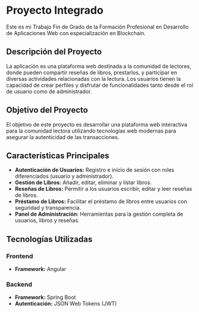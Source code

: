 # Proyecto Integrado
Este es mi Trabajo Fin de Grado de la Formación Profesional en Desarrollo de Aplicaciones Web con especialización en Blockchain.

## Descripción del Proyecto
La aplicación es una plataforma web destinada a la comunidad de lectores, donde pueden compartir reseñas de libros, prestarlos, y participar en diversas actividades relacionadas con la lectura. Los usuarios tienen la capacidad de crear perfiles y disfrutar de funcionalidades tanto desde el rol de usuario como de administrador.

## Objetivo del Proyecto
El objetivo de este proyecto es desarrollar una plataforma web interactiva para la comunidad lectora utilizando tecnologías web modernas para asegurar la autenticidad de las transacciones.

## Características Principales
- **Autenticación de Usuarios:** Registro e inicio de sesión con roles diferenciados (usuario y administrador).
- **Gestión de Libros:** Añadir, editar, eliminar y listar libros.
- **Reseñas de Libros:** Permitir a los usuarios escribir, editar y leer reseñas de libros.
- **Préstamo de Libros:** Facilitar el préstamo de libros entre usuarios con seguridad y transparencia.
- **Panel de Administración:** Herramientas para la gestión completa de usuarios, libros y reseñas.

## Tecnologías Utilizadas
### Frontend
- **Framework:** Angular

### Backend
- **Framework:** Spring Boot
- **Autenticación:** JSON Web Tokens (JWT)
